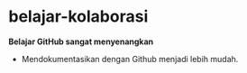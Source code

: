 # belajar-kolaborasi

**Belajar GitHub sangat menyenangkan**<br>
* Mendokumentasikan dengan Github menjadi lebih mudah.
